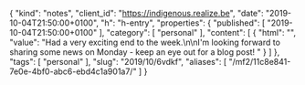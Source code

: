 {
  "kind": "notes",
  "client_id": "https://indigenous.realize.be",
  "date": "2019-10-04T21:50:00+0100",
  "h": "h-entry",
  "properties": {
    "published": [
      "2019-10-04T21:50:00+0100"
    ],
    "category": [
      "personal"
    ],
    "content": [
      {
        "html": "",
        "value": "Had a very exciting end to the week.\n\nI'm looking forward to sharing some news on Monday - keep an eye out for a blog post! "
      }
    ]
  },
  "tags": [
    "personal"
  ],
  "slug": "2019/10/6vdkf",
  "aliases": [
    "/mf2/11c8e841-7e0e-4bf0-abc6-ebd4c1a901a7/"
  ]
}
